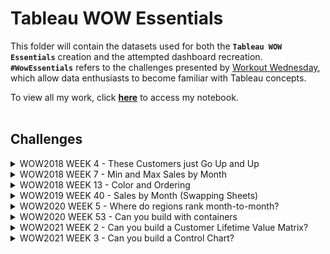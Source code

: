 # Tableau WOW Essentials

This folder will contain the datasets used for both the **`Tableau WOW Essentials`** creation and the attempted dashboard recreation. **`#WowEssentials`** refers to the challenges presented by [Workout Wednesday](https://workout-wednesday.com/wow-essentials-tableau/), which allow data enthusiasts to become familiar with Tableau concepts. 

To view all my work, click **[here](https://public.tableau.com/app/profile/ronnie.chan/viz/WOWEssentials_16947917512010/WOW2018_W40)** to access my notebook.
</br>
</br>

## Challenges
<details>

<summary>WOW2018 WEEK 4 - These Customers just Go Up and Up</summary>

- Challenge: [#WOW2018_W4](https://workout-wednesday.com/workoutwednesday-week4/)
- Dataset: [Sample_SuperStore](https://github.com/chanronnie/Tableau/blob/main/WorkoutWednesday/%23WowEssentials/data/Sample%20-%20Superstore.xls) 
![WOW2018_W4](https://github.com/chanronnie/Tableau/assets/121308347/ed847576-3b9c-48df-84f2-78299e06209d)

</details>


<details>

<summary>WOW2018 WEEK 7 - Min and Max Sales by Month</summary>

- Challenge: [#WOW2018_W7](https://workout-wednesday.com/min-and-max-sales-by-month/)
- Dataset: [Sample_SuperStore](https://github.com/chanronnie/Tableau/blob/main/WorkoutWednesday/%23WowEssentials/data/Sample%20-%20Superstore.xls) 
![WOW2018_W7](https://github.com/chanronnie/Tableau/assets/121308347/73095ebc-b12e-4fcf-8a6c-debd09aabf50)

</details>


<details>

<summary>WOW2018 WEEK 13 - Color and Ordering</summary>

- Challenge: [#WOW2018_W13](https://workout-wednesday.com/week-13/)
- Dataset: [Sample_SuperStore](https://github.com/chanronnie/Tableau/blob/main/WorkoutWednesday/%23WowEssentials/data/Sample%20-%20Superstore.xls) 
![WOW2018_W13](https://github.com/chanronnie/Tableau/assets/121308347/35ff808d-66e4-4b62-8ed5-883a200454ac)
  
</details>


<details>

<summary>WOW2019 WEEK 40 - Sales by Month (Swapping Sheets)</summary>

- Challenge: [#WOW2019_W40](https://workout-wednesday.com/week-40-can-you-show-and-hide-your-sheets/)
- Dataset: [Sample_SuperStore](https://github.com/chanronnie/Tableau/blob/main/WorkoutWednesday/%23WowEssentials/data/Sample%20-%20Superstore.xls) 
![WOW2018_W40](https://github.com/chanronnie/Tableau/assets/121308347/99dd708a-4cbd-460e-909a-e7055b3b0b1f)

</details>


<details>

<summary>WOW2020 WEEK 5 - Where do regions rank month-to-month? </summary>

- Challenge: [#WOW2020_W5](https://workout-wednesday.com/2020w05/)
- Dataset: [Sample_SuperStore](https://github.com/chanronnie/Tableau/blob/main/WorkoutWednesday/%23WowEssentials/data/Sample%20-%20Superstore.xls) 
![WOW2020_W5](https://github.com/chanronnie/Tableau/assets/121308347/9a27fc48-0125-4b5d-a8fb-254e4e756fb8)


</details>


<details>

<summary>WOW2020 WEEK 53 - Can you build with containers </summary>

- Challenge: [#WOW2020_W53](https://workout-wednesday.com/2020w53/)
- Dataset: [Sample_SuperStore_2017-2019](https://github.com/chanronnie/Tableau/blob/main/WorkoutWednesday/%23WowEssentials/data/Sample%20-%20Superstore_2017-2019.xls)
![WOW2020_W53](https://github.com/chanronnie/Tableau/assets/121308347/4efb0cf0-d597-4337-ab14-74546315e1b5)



</details>


<details>

<summary>WOW2021 WEEK 2 - Can you build a Customer Lifetime Value Matrix? </summary>

- Challenge: [#WOW2021_W2](https://workout-wednesday.com/2021w02tab/)
- Dataset: [Sample_SuperStore_2019.4](https://github.com/chanronnie/Tableau/blob/main/WorkoutWednesday/%23WowEssentials/data/Sample%20-%20Superstore_2019.4.csv)
![WOW2021_W2](https://github.com/chanronnie/Tableau/assets/121308347/badf8e09-b077-401e-82ba-3da528ecf5d1)


</details>


<details>

<summary>WOW2021 WEEK 3 - Can you build a Control Chart? </summary>

- Challenge: [#WOW2021_W3](https://workout-wednesday.com/2021w03tab/)
- Dataset: 
![WOW2021_W3](https://github.com/chanronnie/Tableau/assets/121308347/c04369c8-5d52-4ef4-96e2-3c69d67b53b7)
![Complaint Details](https://github.com/chanronnie/Tableau/assets/121308347/442e3a08-aae2-4165-9c41-432ee31fe589)



</details>


